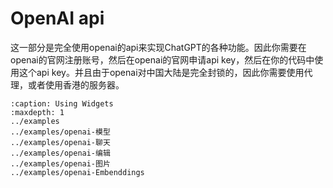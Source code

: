 # OpenAI api

这一部分是完全使用openai的api来实现ChatGPT的各种功能。因此你需要在openai的官网注册账号，然后在openai的官网申请api key，然后在你的代码中使用这个api key。并且由于openai对中国大陆是完全封锁的，因此你需要使用代理，或者使用香港的服务器。

```{toctree}
:caption: Using Widgets
:maxdepth: 1
../examples
../examples/openai-模型
../examples/openai-聊天
../examples/openai-编辑
../examples/openai-图片
../examples/openai-Embenddings
```
